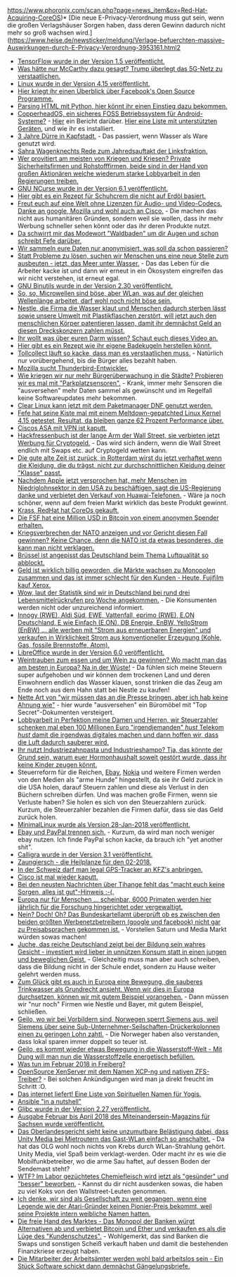 https://www.phoronix.com/scan.php?page=news_item&px=Red-Hat-Acquiring-CoreOS)* [Die neue E-Privacy-Verordnung muss gut sein, wenn die großen Verlagshäuser Sorgen haben, dass deren Gewinn dadurch nicht mehr so groß wachsen wird.](https://www.heise.de/newsticker/meldung/Verlage-befuerchten-massive-Auswirkungen-durch-E-Privacy-Verordnung-3953161.html2
* [TensorFlow wurde in der Version 1.5 veröffentlicht.](https://www.heise.de/developer/meldung/Machine-Learning-TensorFlow-1-5-fuehrt-Python-Befehle-direkt-aus-3952844.html)
* [Was hätte nur McCarthy dazu gesagt? Trump überlegt das 5G-Netz zu verstaatlichen.](https://www.golem.de/news/china-trump-regierung-prueft-verstaatlichtes-5g-netzwerk-1801-132441.html)
* [Linux wurde in der Version 4.15 veröffentlicht.](https://www.pro-linux.de/news/1/25548/linux-kernel-415-freigegeben.html)
* [Hier kriegt ihr einen Überblick über Facebook's Open Source Programme.](https://opensource.com/article/18/1/inside-facebooks-open-source-program)
* [Parsing HTML mit Python, hier könnt ihr einen Einstieg dazu bekommen.](https://opensource.com/article/18/1/parsing-html-python)
* [CopperheadOS, ein sicheres FOSS Betriebssystem für Android-Systeme?](https://copperhead.co/android/) - [Hier](https://opensource.com/article/18/1/copperheados-delivers-mobile-freedom-privacy-and-security) ein Bericht darüber. [Hier eine Liste mit unterstützten Geräten.](https://copperhead.co/android/docs/install) und wie ihr es installiert.
* [3 Jahre Dürre in Kapfstadt.](https://netzfrauen.org/2018/01/28/kapstadt-2/) - Das passiert, wenn Wasser als Ware genutzt wird.
* [Sahra Wagenknechts Rede zum Jahredsauftakt der Linksfraktion.](https://weltnetz.tv/video/1387-sahra-wagenknecht-beim-jahresauftakt-der-linksfraktion-2018)
* [Wer provitiert am meisten von Kriegen und Kriesen? Private Sicherheitsfirmen und Rohstofffirmen, beide sind in der Hand von großen Aktionären welche wiederum starke Lobbyarbeit in den Regierungen treiben.](https://netzfrauen.org/2018/01/29/blackwater/)
* [GNU NCurse wurde in der Version 6.1 veröffentlicht.](https://www.phoronix.com/scan.php?page=news_item&px=Ncurses-6.1-Released)
* [Hier gibt es ein Rezept für Schuhcrem die nicht auf Erdöl basiert.](https://www.smarticular.net/schuhcreme-leder-rezept-bienenwachs-oel/)
* [Freut euch auf eine Welt ohne Lizenzen für Audio- und Video-Codecs. Danke an google, Mozilla und wohl auch an Cisco.](https://blog.fefe.de/?ts=a491043c) - Die machen das nicht aus humanitären Gründen, sondern weil sie wollen, dass ihr mehr Werbung schneller sehen könnt oder das ihr deren Produkte nutzt.
* [Da schwirrt mir das Modewort "Waldbaden" um dir Augen und schon schreibt Fefe darüber.](https://blog.fefe.de/?ts=a4917ab1)
* [Wir sammeln eure Daten nur anonymisiert, was soll da schon passieren?](https://blog.fefe.de/?ts=a49174f6)
* [Statt Probleme zu lösen, suchen wir Menschen uns eine neue Stelle zum ausbeuten - jetzt, das Meer unter Wasser.](https://www.heise.de/newsticker/meldung/Vom-Fischer-zum-Unterwasser-Farmer-3952368.html) - Das das Leben für die Arbeiter kacke ist und dann wir erneut in ein Ökosystem eingreifen das wir nicht verstehen, ist erneut egal.
* [GNU Binutils wurde in der Version 2.30 veröffentlicht.](https://www.pro-linux.de/news/1/25550/binutils-230-mit-diversen-linker-optimierungen.html)
* [So, so, Microwellen sind böse, aber WLan, was auf der gleichen Wellenlänge arbeitet, darf wohl noch nicht böse sein.](http://www.sonnenseite.com/de/wissenschaft/mikrowellen-fuer-das-klima-so-schaedlich-wie-autos.html)
* [Nestle, die Firma die Wasser klaut und Menschen dadurch sterben lässt sowie unsere Umwelt mit Plastikflaschen zerstört, will jetzt auch den menschlichen Körper patentieren lassen, damit ihr demnächst Geld an diesen Dreckskonzern zahlen müsst.](https://netzfrauen.org/2018/01/30/ipszellen/)
* [Ihr wollt was über euren Darm wissen? Schaut euch dieses Video an.](http://www.welt-im-wandel.tv/video/was-du-ueber-deinen-darm-wissen-solltest/)
* [Hier gibt es ein Rezept wie ihr eigene Badekugeln herstellen könnt.](https://www.smarticular.net/badekugeln-erkaeltung-aetherische-oele-selber-machen/)
* [Tollcollect läuft so kacke, dass man es verstaatlichen muss.](https://blog.fefe.de/?ts=a48e498a) - Natürlich nur vorübergehend, bis die Bürger alles bezahlt haben.
* [Mozilla sucht Thunderbird-Entwickler.](https://www.pro-linux.de/news/1/25554/mozilla-sucht-nach-thunderbird-entwicklern.html)
* [Wie kriegen wir nur mehr Bürgerüberwachung in die Städte? Probieren wir es mal mit "Parkplatzsensoren".](https://www.golem.de/news/hamburg-sensoren-melden-freie-parkplaetze-1801-132484.html) - Krank, immer mehr Sensoren die "ausversehen" mehr Daten sammel als gewünscht und im Regelfall keine Softwareupdates mehr bekommen.
* [Clear Linux kann jetzt mit dem Paketmanager DNF genutzt werden.](https://www.phoronix.com/scan.php?page=news_item&px=Clear-Linux-DNF)
* [Fefe hat seine Kiste mal mit einem Meltdown-gepatchted Linux Kernel 4.15 getestet, Resultat, da bleiben ganze 62 Prozent Performance über.](https://blog.fefe.de/?ts=a48fe42c)
* [Ciscos ASA mit VPN ist kaputt.](https://blog.fefe.de/?ts=a48fcfc0)
* [Hackfressenbuch ist der lange Arm der Wall Street, sie verbieten jetzt Werbung für Cryptogeld.](https://blog.fefe.de/?ts=a48fc854) - Das wird sich ändern, wenn die Wall Street endlich mit Swaps etc. auf Cryptogeld wetten kann.
* [Die gute alte Zeit ist zurück, in Rotterdam wirst du jetzt verhaftet wenn die Kleidung, die du trägst, nicht zur durchschnittlichen Kleidung deiner "Klasse" passt.](https://blog.fefe.de/?ts=a48fc746)
* [Nachdem Apple jetzt versprochen hat, mehr Menschen im Niedriglohnsektor in den USA zu beschäftigen, sagt die US-Regierung danke und verbietet den Verkauf von Huawai-Telefonen.](https://blog.fefe.de/?ts=a48fc7fa) - Wäre ja noch schöner, wenn auf dem freien Markt wirklich das beste Produkt gewinnt.
* [Krass, RedHat hat CoreOs gekauft.](https://www.pro-linux.de/news/1/25555/red-hat-%C3%BCbernimmt-coreos.html)
* [Die FSF hat eine Million USD in Bitcoin von einem anonymen Spender erhalten.](https://www.pro-linux.de/news/1/25556/free-software-foundation-erh%C3%A4lt-1-million-us-dollar-in-bitcoin.html)
* [Kriegsverbrechen der NATO anzeigen und vor Gericht diesen Fall gewinnen? Keine Chance, denn die NATO ist da etwas besonderes, die kann man nicht verklagen.](http://www.neopresse.com/politik/afrika/kriegsverbrechen-die-nato-geniesst-immunitaet/)
* [Brüssel ist angepisst das Deutschland beim Thema Luftqualität so abblockt.](http://www.sonnenseite.com/de/politik/luftqualitaet-ultimatum-aus-bruessel.html)
* [Geld ist wirklich billig geworden, die Märkte wachsen zu Monopolen zusammen und das ist immer schlecht für den Kunden - Heute, Fujifilm kauf Xerox.](https://www.golem.de/news/uebernahme-fujifilm-kauft-us-konzern-xerox-1801-132496.html)
* [Wow, laut der Statistik sind wir in Deutschland bei rund drei Lebensmittelrückrufen pro Woche angekommen.](https://www.foodwatch.org/de/presse/pressemitteilungen/jede-woche-drei-lebensmittelrueckrufe-zahl-der-produktwarnungen-2017-weiter-gestiegen-verbraucher-werden-nicht-ausreichend-informiert/) - Die Konsumenten werden nicht oder unzureichend informiert.
* [Innogy (RWE), Aldi Süd, EWE, Vattenfall, eprimo (RWE), E.ON Deutschland, E wie Einfach (E.ON), DB Energie, EnBW, YelloStrom (EnBW) ... alle werben mit "Strom aus erneuerbaren Energien" und verkaufen in Wirklichkeit Strom aus konventioneller Erzeugung (Kohle, Gas, fossile Brennstoffe, Atom).](http://www.sonnenseite.com/de/energie/deutschlands-dreckige-stromanbieter.html)
* [LibreOffice wurde in der Version 6.0 veröffentlicht.](https://www.phoronix.com/scan.php?page=news_item&px=LibreOffice-6.0-Released)
* [Weintrauben zum essen und um Wein zu gewinnen? Wo macht man das am besten in Europa? Na in der Wüste!](https://netzfrauen.org/2018/01/31/weintrauben/) - Da fühlen sich meine Steuern super aufgehoben und wir können dem trockenen Land und deren Einwohnern endlich das Wasser klauen, sonst trinken die das Zeug am Ende noch aus dem Hahn statt bei Nestle zu kaufen!
* [Nette Art von "wir müssen das an die Presse bringen, aber ich hab keine Ahnung wie"](https://blog.fefe.de/?ts=a48f1e11) - hier wurde "ausversehen" ein Büromöbel mit "Top Secret"-Dokumenten versteigert.
* [Lobbyarbeit in Perfektion meine Damen und Herren, wir Steuerzahler schenken mal eben 100 Millionen Euro "irgendjemanden" *hust* Telekom *hust* damit die irgendwas digitales machen und dann hoffen wir, dass die Luft dadurch sauberer wird.](https://www.heise.de/newsticker/meldung/Verkehrsministerium-Digitalisierung-des-oeffentlichen-Personennahverkehrs-soll-fuer-saubere-Luft-3957520.html)
* [Ihr nutzt Industriezahnpasta und Industrieshampo? Tja, das könnte der Grund sein, warum euer Hormonhaushalt soweit gestört wurde, dass ihr keine Kinder zeugen könnt.](https://netzfrauen.org/2018/01/31/55484/)
* Steuerreform für die Reichen, [Ebay](https://www.heise.de/newsticker/meldung/Ebay-steigert-Umsatz-US-Steuerreform-bringt-aber-Milliardenverlust-ein-3957734.html), [Nokia](https://www.heise.de/newsticker/meldung/Nokia-rutscht-nach-US-Steuerreform-tiefer-in-rote-Zahlen-3958210.html) und weitere Firmen werden von den Medien als "arme Hunde" hingestellt, da sie ihr Geld zurück in die USA holen, darauf Steuern zahlen und diese als Verlust in den Büchern schreiben dürfen. Und was machen große Firmen, wenn sie Verluste haben? Sie holen es sich von den Steuerzahlern zurück. Kurzum, die Steuerzahler bezahlen die Firmen dafür, dass sie das Geld zurück holen.
* [MinimalLinux wurde als Version 28-Jan-2018 veröffentlicht.](https://www.pro-linux.de/news/1/25561/minimal-linux-live-in-neuer-version-verf%C3%BCgbar.html)
* [Ebay und PayPal trennen sich.](https://www.heise.de/newsticker/meldung/Keine-Freunde-mehr-eBay-beendet-Zusammenarbeit-mit-PayPal-3958268.html) - Kurzum, da wird man noch weniger ebay nutzen. Ich finde PayPal schon kacke, da brauch ich "yet another shit".
* [Calligra wurde in der Version 3.1 veröffentlicht.](https://www.pro-linux.de/news/1/25563/calligra-31-freigegeben.html)
* [Zaungiersch - die Heilplanze für den 02-2018.](https://bio-erzgebirge.de/wp/?p=13376)
* [In der Schweiz darf man legal GPS-Tracker an KFZ's anbringen.](https://blog.fefe.de/?ts=a48decf8)
* [Cisco ist mal wieder kaputt.](https://blog.fefe.de/?ts=a48dec8b)
* [Bei den neusten Nachrichten über Tihange fehlt das "macht euch keine Sorgen, alles ist gut"-Hinweis :-(.](https://blog.fefe.de/?ts=a48debfa)
* [Europa nur für Menschen ... scheinbar, 6000 Primaten werden hier jährlich für die Forschung hingerichtet oder vergewaltigt.](https://netzfrauen.org/2018/02/01/affentest/)
* [Nein? Doch! Oh? Das Bundeskartellamt überprüft ob es zwischen den beiden größten Werbenetzbetreibern (google und facebook) nicht gar zu Preisabsprachen gekommen ist.](https://www.heise.de/newsticker/meldung/Bundeskartellamt-prueft-Markt-fuer-Online-Werbung-3959033.html) - Vorstellen Saturn und Media Markt würden sowas machen!
* [Juche, das reiche Deutschland zeigt bei der Bildung sein wahres Gesicht - investiert wird lieber in unnützen Konsum statt in einen jungen und beweglichen Geist.](https://netzfrauen.org/2018/02/02/bildung-2/) - Gleichzeitig muss man aber auch schreiben, dass die Bildung nicht in der Schule endet, sondern zu Hause weiter gelehrt werden muss.
* [Zum Glück gibt es auch in Europa eine Bewegung, die sauberes Trinkwasser als Grundrecht ansieht. Wenn wir dies in Europa durchsetzen, können wir mit gutem Beispiel vorangehen.](http://www.sonnenseite.com/de/umwelt/saubereres-trinkwasser-fuer-alle-europaeer.html) - Dann müssen wir "nur noch" Firmen wie Nestle und Bayer, mit gutem Beispiel, schließen.
* [Geilo, wo wir bei Vorbildern sind, Norwegen sperrt Siemens aus, weil Siemens über seine Sub-Unternehmer-Seilschaften-Drückerkolonnen einen zu geringen Lohn zahtl.](https://blog.fefe.de/?ts=a48d780e) - Die Norweger haben also verstanden, dass lokal sparen immer doppelt so teuer ist.
* [Geilo, es kommt wieder etwas Bewegung in die Wasserstoff-Welt - Mit Dung will man nun die Wasserstoffzelle energetisch befüllen.](https://www.heise.de/newsticker/meldung/Brennstoffzellen-laufen-mit-Mist-3952302.html)
* [Was tun im Februar 2018 in Freiberg?](https://bio-erzgebirge.de/wp/?p=13319)
* [OpenSource XenServer mit dem Namen XCP-ng und nativen ZFS-Treiber?](https://www.heise.de/ix/meldung/Finanziert-XenServer-als-Open-Source-Software-3959207.html) - Bei solchen Ankündigungen wird man ja direkt freucht im Schritt :O.
* [Das internet liefert! Eine Liste von Spirituellen  Namen für Yogis.](https://wiki.yoga-vidya.de/Spirituelle_Namen_Liste)
* [Ansible "in a nutshell"](https://opensource.com/article/18/2/tips-success-when-getting-started-ansible)
* [Glibc wurde in der Version 2.27 veröffentlicht.](https://www.pro-linux.de/news/1/25568/glibc-227-freigegeben.html)
* [Ausgabe Februar bis April 2018 des Miteinandersein-Magazins für Sachsen wurde veröffentlicht.](https://bio-erzgebirge.de/wp/?p=13464)
* [Das Oberlandesgericht sieht keine unzumutbare Belästigung dabei, dass Unity Media bei Mietroutern das Gast-WLan einfach so anschaltet.](https://www.golem.de/news/gerichtsurteil-unitymedia-darf-kunden-hotspots-doch-automatisch-aktivieren-1802-132563.html) - Da hat das OLG wohl noch nichts von Krebs durch WLan-Strahlung gehört. Unity Media, viel Spaß beim verklagt-werden. Oder macht ihr es wie die Mobilfunkbetreiber, wo die arme Sau haftet, auf dessen Boden der Sendemast steht?
* [WTF? Im Labor gezüchtetes Chemiefleisch wird jetzt als "gesünder" und "besser" beworben.](https://netzfrauen.org/2018/02/02/agriculture2-0/) - Kannst du dir nicht ausdenken sowas, die haben zu viel Koks von den Wallstreet-Leuten genommen.
* [Ich denke, wir sind als Gesellschaft zu weit gegangen, wenn eine Legende wie der Atari-Gründer keinen Pionier-Preis bekommt, weil seine Projekte intern weibliche Namen hatten.](https://blog.fefe.de/?ts=a48abfe4)
* [Die freie Hand des Marktes - Das Monopol der Banken würgt Alternativen ab und verbietet Bitcoin und Ether und verkaufen es als die Lüge des "Kundenschutzes".](https://www.golem.de/news/bitcoin-und-ether-us-kreditkartenunternehmen-sperren-kauf-von-kryptowaehrungen-1802-132565.html) - Wohlgemerkt, das sind Banken die Swaps und sonstigen Scheiß verkauft haben und damit die bestehenden Finanzkriese erzeugt haben.
* [Die Mitarbeiter der Arbeitsämter werden wohl bald arbeitslos sein - Ein Stück Software schickt dann demnächst Gängelungsbriefe.](https://blog.fefe.de/?ts=a48b9b8b)
